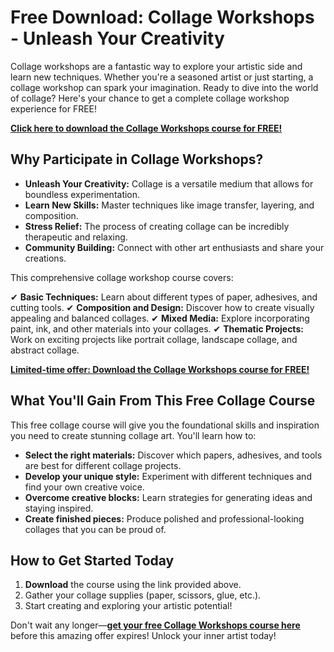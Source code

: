 # Free Download: Collage Workshops - Unleash Your Creativity

Collage workshops are a fantastic way to explore your artistic side and learn new techniques. Whether you're a seasoned artist or just starting, a collage workshop can spark your imagination. Ready to dive into the world of collage? Here's your chance to get a complete collage workshop experience for FREE!

[**Click here to download the Collage Workshops course for FREE!**](https://udemywork.com/collage-workshops)

## Why Participate in Collage Workshops?

*   **Unleash Your Creativity:** Collage is a versatile medium that allows for boundless experimentation.
*   **Learn New Skills:** Master techniques like image transfer, layering, and composition.
*   **Stress Relief:** The process of creating collage can be incredibly therapeutic and relaxing.
*   **Community Building:** Connect with other art enthusiasts and share your creations.

This comprehensive collage workshop course covers:

✔ **Basic Techniques:** Learn about different types of paper, adhesives, and cutting tools.
✔ **Composition and Design:** Discover how to create visually appealing and balanced collages.
✔ **Mixed Media:** Explore incorporating paint, ink, and other materials into your collages.
✔ **Thematic Projects:** Work on exciting projects like portrait collage, landscape collage, and abstract collage.

[**Limited-time offer: Download the Collage Workshops course for FREE!**](https://udemywork.com/collage-workshops)

## What You'll Gain From This Free Collage Course

This free collage course will give you the foundational skills and inspiration you need to create stunning collage art. You'll learn how to:

*   **Select the right materials:** Discover which papers, adhesives, and tools are best for different collage projects.
*   **Develop your unique style:** Experiment with different techniques and find your own creative voice.
*   **Overcome creative blocks:** Learn strategies for generating ideas and staying inspired.
*   **Create finished pieces:** Produce polished and professional-looking collages that you can be proud of.

## How to Get Started Today

1.  **Download** the course using the link provided above.
2.  Gather your collage supplies (paper, scissors, glue, etc.).
3.  Start creating and exploring your artistic potential!

Don't wait any longer—**[get your free Collage Workshops course here](https://udemywork.com/collage-workshops)** before this amazing offer expires! Unlock your inner artist today!
